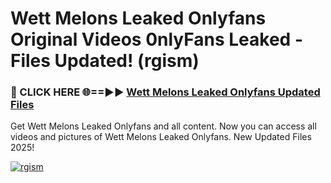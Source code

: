 # Wett Melons Leaked Onlyfans Original Videos 0nlyFans Leaked - Files Updated! (rgism)

<h3>🔴 CLICK HERE 🌐==►► <a href="https://tinyurl.com/x26r9saj" rel="nofollow">Wett Melons Leaked Onlyfans Updated Files</a></h3>

Get Wett Melons Leaked Onlyfans and all content. Now you can access all videos and pictures of Wett Melons Leaked Onlyfans. New Updated Files 2025!

[![rgism](https://i.imgur.com/LkgZPqh.gif)](https://tinyurl.com/x26r9saj)
